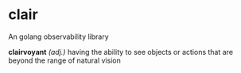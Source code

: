 # clair

An golang observability library

**clairvoyant** _(adj.)_ having the ability to see objects or actions that are beyond the range of natural vision
